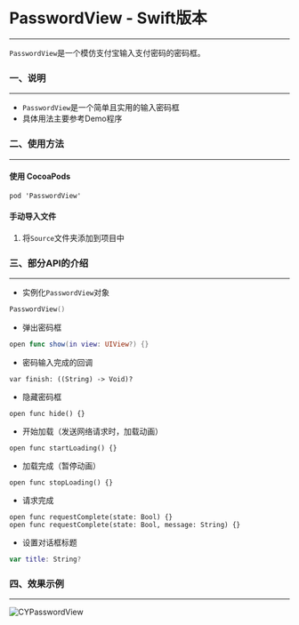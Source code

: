 # PasswordView - Swift版本

---

`PasswordView`是一个模仿支付宝输入支付密码的密码框。

### 一、说明

---

* `PasswordView`是一个简单且实用的输入密码框
* 具体用法主要参考Demo程序

### 二、使用方法

---

#### 使用 CocoaPods

`pod 'PasswordView'`

#### 手动导入文件

1. 将`Source`文件夹添加到项目中

### 三、部分API的介绍

---

* 实例化`PasswordView`对象

``` swift
PasswordView()
```

* 弹出密码框

``` swift
open func show(in view: UIView?) {}
```

* 密码输入完成的回调

``` objc
var finish: ((String) -> Void)?
```

* 隐藏密码框

``` objc
open func hide() {}
```

* 开始加载（发送网络请求时，加载动画）

``` objc
open func startLoading() {}
```

* 加载完成（暂停动画）

``` objc
open func stopLoading() {}
```

* 请求完成

``` objc
open func requestComplete(state: Bool) {}
open func requestComplete(state: Bool, message: String) {}
```

* 设置对话框标题

``` swift
var title: String?
```

### 四、效果示例

---

![CYPasswordView](https://github.com/chernyog/CYPasswordView/blob/master/CYPasswordViewDemo/CYPasswordViewDemo/CYPasswordViewDemo.gif "CYPasswordView示例")
